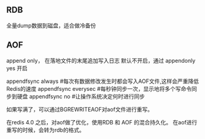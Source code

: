 ## RDB
全量dump数据到磁盘，适合做冷备份

## AOF
append only， 在落地文件的末尾追加写入日志
默认不开启，通过 appendonly yes 开启

appendfsync always    #每次有数据修改发生时都会写入AOF文件,这样会严重降低Redis的速度
appendfsync everysec  #每秒钟同步一次，显示地将多个写命令同步到硬盘
appendfsync no        #让操作系统决定何时进行同步

如果写满了，可以通过BGREWRITEAOF对aof文件进行重写。

在redis 4.0 之后，对aof做了优化，使用RDB 和 AOF 的混合持久化。
在aof进行重写的时候，会转为rdb的格式。
